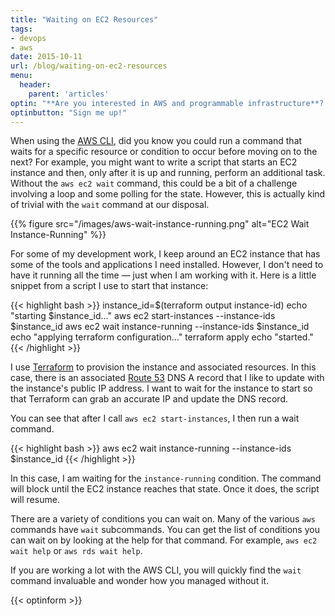 ```yaml
---
title: "Waiting on EC2 Resources"
tags:
- devops
- aws
date: 2015-10-11
url: /blog/waiting-on-ec2-resources
menu:
  header:
    parent: 'articles'
optin: "**Are you interested in AWS and programmable infrastructure**? If so sign up below for my newsletter for updates"
optinbutton: "Sign me up!"
---
```


When using the [AWS CLI](https://aws.amazon.com/cli/), did you know you could run a command that waits for a specific resource or condition to occur before moving on to the next? For example, you might want to write a script that starts an EC2 instance and then, only after it is up and running, perform an additional task. Without the `aws ec2 wait` command, this could be a bit of a challenge involving a loop and some polling for the state. However, this is actually kind of trivial with the `wait` command at our disposal.

{{% figure src="/images/aws-wait-instance-running.png" alt="EC2 Wait Instance-Running" %}}

<!--more-->

For some of my development work, I keep around an EC2 instance that has some of the tools and applications I need installed. However, I don't need to have it running all the time &mdash; just when I am working with it. Here is a little snippet from a script I use to start that instance:

{{< highlight bash >}}
instance_id=$(terraform output instance-id)
echo "starting $instance_id..."
aws ec2 start-instances --instance-ids $instance_id
aws ec2 wait instance-running --instance-ids $instance_id
echo "applying terraform configuration..."
terraform apply
echo "started."
{{< /highlight >}}

I use [Terraform](https://terraform.io/) to provision the instance and associated resources. In this case, there is an associated [Route 53](https://aws.amazon.com/route53/) DNS A record that I like to update with the instance's public IP address. I want to wait for the instance to start so that Terraform can grab an accurate IP and update the DNS record.

You can see that after I call `aws ec2 start-instances`, I then run a wait command.

{{< highlight bash >}}
aws ec2 wait instance-running --instance-ids $instance_id
{{< /highlight >}}

In this case, I am waiting for the `instance-running` condition. The command will block until the EC2 instance reaches that state. Once it does, the script will resume.

There are a variety of conditions you can wait on. Many of the various `aws` commands have `wait` subcommands. You can get the list of conditions you can wait on by looking at the help for that command. For example, `aws ec2 wait help` or `aws rds wait help`.

If you are working a lot with the AWS CLI, you will quickly find the `wait` command invaluable and wonder how you managed without it.

{{< optinform >}}
